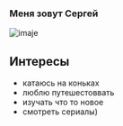 ### Меня зовут Сергей
![imaje](https://drive.google.com/file/d/1NVXaJpbtDAK3HwirAod2v1yf1CC5DA1-/view?usp=share_link)

## Интересы
  - катаюсь на коньках
  - люблю путешестоввать
  - изучать что то новое
  - смотреть сериалы)
  
 
